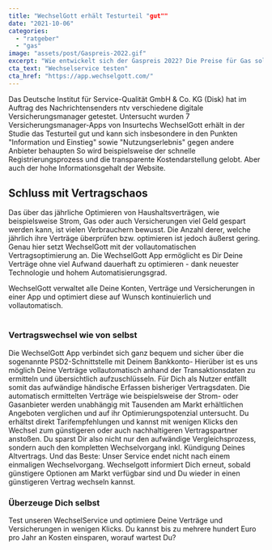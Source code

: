 ```yaml
---
title: "WechselGott erhält Testurteil "gut""
date: "2021-10-06"
categories: 
  - "ratgeber"
  - "gas"
image: "assets/post/Gaspreis-2022.gif"
excerpt: "Wie entwickelt sich der Gaspreis 2022? Die Preise für Gas sollen auch 2022 erneut steigen. Wir verraten Dir wie Du trotz steigender Gaspreise, Deine Kosten für Gas einfach senken kannst. Erfahre hier alles zum Thema Gaspreisentwicklung."
cta_text: "Wechselservice testen"
cta_href: "https://app.wechselgott.com/"
---
```


Das Deutsche Institut für Service-Qualität GmbH & Co. KG (Disk) hat im Auftrag des Nachrichtensenders ntv verschiedene digitale Versicherungsmanager getestet. Untersucht wurden 7 Versicherungsmanager-Apps von Insurtechs WechselGott erhält in der Studie das Testurteil gut und kann sich insbesondere in den Punkten "Information und Einstieg" sowie "Nutzungserlebnis" gegen andere Anbieter behaupten
So wird beispielsweise der schnelle Registrierungsprozess und die transparente Kostendarstellung gelobt. Aber auch der hohe Informationsgehalt der Website.

## Schluss mit Vertragschaos

Das über das jährliche Optimieren von Haushaltsverträgen, wie beispielsweise Strom, Gas oder auch Versicherungen viel Geld gespart werden kann, ist vielen Verbrauchern bewusst. Die Anzahl derer, welche jährlich ihre Verträge überprüfen bzw. optimieren ist jedoch äußerst gering. Genau hier setzt WechselGott mit der vollautomatischen Vertragsoptimierung an. Die WechselGott App ermöglicht es Dir Deine Verträge ohne viel Aufwand dauerhaft zu optimieren - dank neuester Technologie und hohem Automatisierungsgrad.

WechselGott verwaltet alle Deine Konten, Verträge und Versicherungen in einer App und optimiert diese auf Wunsch kontinuierlich und vollautomatisch. 
<br>
 
### Vertragswechsel wie von selbst 
Die WechselGott App verbindet sich ganz bequem und sicher über die sogenannte PSD2-Schnittstelle mit Deinem Bankkonto- Hierüber ist es uns möglich Deine Verträge vollautomatisch anhand der Transaktionsdaten zu ermitteln und übersichtlich aufzuschlüsseln. Für Dich als Nutzer entfällt somit das aufwändige händische Erfassen bisheriger Vertragsdaten. Die automatisch ermittelten Verträge wie beispielsweise der Strom- oder Gasanbieter werden unabhängig mit Tausenden am Markt erhältlichen Angeboten verglichen und auf ihr Optimierungspotenzial untersucht. Du erhältst direkt Tarifempfehlungen und kannst mit wenigen Klicks den Wechsel zum günstigeren oder auch nachhaltigeren Vertragspartner anstoßen. Du sparst Dir also nicht nur den aufwändige Vergleichsprozess, sondern auch den kompletten Wechselvorgang inkl. Kündigung Deines Altvertrags. Und das Beste: Unser Service endet nicht nach einem einmaligen Wechselvorgang. Wechselgott informiert Dich erneut, sobald günstigere Optionen am Markt verfügbar sind und Du wieder in einen günstigeren Vertrag wechseln kannst.

### Überzeuge Dich selbst
Test unseren WechselService und optimiere Deine Verträge und Versicherungen in wenigen Klicks. Du kannst bis zu mehrere hundert Euro pro Jahr an Kosten einsparen, worauf wartest Du?

